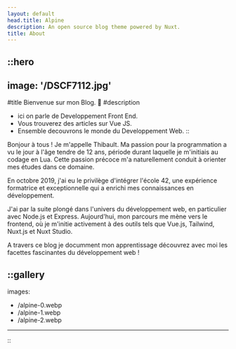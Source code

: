 ```yaml
---
layout: default
head.title: Alpine
description: An open source blog theme powered by Nuxt.
title: About
---
```


::hero
---
image: '/DSCF7112.jpg'
---
#title
Bienvenue sur mon Blog. :rocket:
#description
- ici on parle de Developpement Front End.
- Vous trouverez des articles sur Vue JS.
- Ensemble decouvrons le monde du Developpement Web.
::

Bonjour à tous ! Je m'appelle Thibault. Ma passion pour la programmation a vu le jour à l'âge tendre de 12 ans, période durant laquelle je m'initiais au codage en Lua. Cette passion précoce m'a naturellement conduit à orienter mes études dans ce domaine. 

En octobre 2019, j'ai eu le privilège d'intégrer l'école 42, une expérience formatrice et exceptionnelle qui a enrichi mes connaissances en développement.

J'ai par la suite plongé dans l'univers du développement web, en particulier avec Node.js et Express. Aujourd'hui, mon parcours me mène vers le frontend, où je m'initie activement à des outils tels que Vue.js, Tailwind, Nuxt.js et Nuxt Studio.

A travers ce blog je documment mon apprentissage découvrez avec moi les facettes fascinantes du développement web !

::gallery
---
images:
  - /alpine-0.webp
  - /alpine-1.webp
  - /alpine-2.webp
---
::

